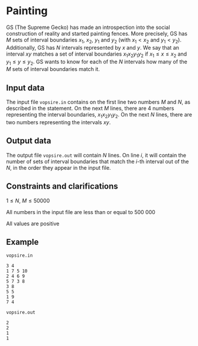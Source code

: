 # Painting

GS (The Supreme Gecko) has made an introspection into the social construction of reality and started painting fences. More precisely, GS has $M$ sets of interval boundaries $x_1$, $x_2$, $y_1$ and $y_2$ (with $x_1 < x_2$ and $y_1 < y_2$). Additionally, GS has $N$ intervals represented by $x$ and $y$. We say that an interval $x y$ matches a set of interval boundaries $x_1 x_2 y_1 y_2$ if $x_1 \leq x \leq x_2$ and $y_1 \leq y \leq y_2$. GS wants to know for each of the $N$ intervals how many of the $M$ sets of interval boundaries match it.

## Input data

The input file `vopsire.in` contains on the first line two numbers $M$ and $N$, as described in the statement. On the next $M$ lines, there are 4 numbers representing the interval boundaries, $x_1 x_2 y_1 y_2$. On the next $N$ lines, there are two numbers representing the intervals $x y$. 

## Output data

The output file `vopsire.out` will contain $N$ lines. On line $i$, it will contain the number of sets of interval boundaries that match the $i$-th interval out of the $N$, in the order they appear in the input file.

## Constraints and clarifications

$1 \leq N$, $M \leq 50000$

All numbers in the input file are less than or equal to $500\ 000$

All values are positive

## Example

`vopsire.in`

```
3 4
1 7 5 10
2 4 6 9
5 7 3 8
3 8
5 5
1 9
7 4
```

`vopsire.out`

```
2
2
1
1
```